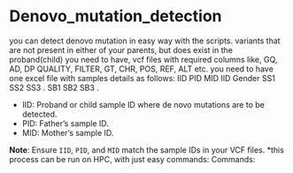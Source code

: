 # Denovo_mutation_detection
you can detect denovo mutation in easy way with the scripts.
variants that are not present in either of your parents, but does exist in the proband(child)
you need to have, vcf files with required columns like, GQ, AD, DP QUALITY, FILTER, GT, CHR, POS, REF, ALT etc.
you need to have one excel file with samples details as follows:
IID	PID	MID	IID Gender
SS1	SS2	SS3	.
SB1	SB2	SB3	.
- IID: Proband or child sample ID where de novo mutations are to be detected.  
- PID: Father’s sample ID.  
- MID: Mother’s sample ID.  

**Note**: Ensure `IID`, `PID`, and `MID` match the sample IDs in your VCF files.
*this process can be run on HPC, with just easy commands:
Commands:
